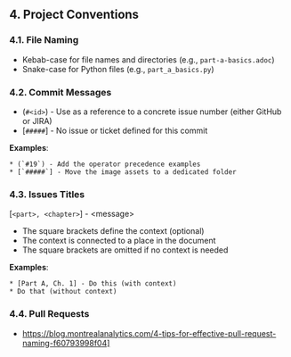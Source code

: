 ## 4. Project Conventions

### 4.1. File Naming

* Kebab-case for file names and directories (e.g., `part-a-basics.adoc`)
* Snake-case for Python files (e.g., `part_a_basics.py`)

### 4.2. Commit Messages

* (`#<id>`) - Use as a reference to a concrete issue number (either GitHub or JIRA)
* [`#####`] - No issue or ticket defined for this commit

**Examples**:
```
* (`#19`) - Add the operator precedence examples
* [`#####`] - Move the image assets to a dedicated folder
```

### 4.3. Issues Titles

[`<part>, <chapter>`] - \<message>

* The square brackets define the context (optional)
* The context is connected to a place in the document
* The square brackets are omitted if no context is needed

**Examples**:
```
* [Part A, Ch. 1] - Do this (with context)
* Do that (without context)
```

### 4.4. Pull Requests

- https://blog.montrealanalytics.com/4-tips-for-effective-pull-request-naming-f60793998f04]
